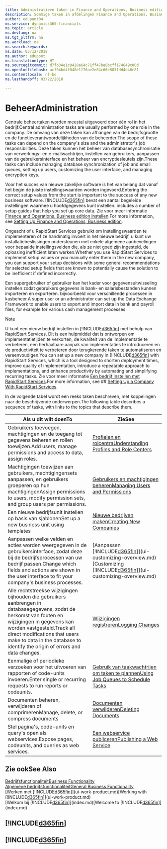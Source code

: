 ```yaml
---
title: Administratieve taken in Finance and Operations, Business edition | Microsoft Docs
description: Sommige taken in afdelingen Finance and Operations, Business edition vereisen centrale administratie en instelling. Zie om welke taken het gaat en wat u hiermee doet.
author: edupont04
ms.service: dynamics365-financials
ms.topic: article
ms.devlang: na
ms.tgt_pltfrm: na
ms.workload: na
ms.search.keywords: 
ms.date: 03/12/2018
ms.author: edupont
ms.translationtype: HT
ms.sourcegitcommit: d7fb34e1c9428a64c71ff47be8bcff174649c00d
ms.openlocfilehash: acf94bd4f048e1f76ae2e84c66e8831dd4e46c81
ms.contentlocale: nl-be
ms.lasthandoff: 03/22/2018

---
```

# <a name="administration"></a><span data-ttu-id="3a784-104">Beheer</span><span class="sxs-lookup"><span data-stu-id="3a784-104">Administration</span></span>
<span data-ttu-id="3a784-105">Centrale beheertaken worden meestal uitgevoerd door één rol in het bedrijf.</span><span class="sxs-lookup"><span data-stu-id="3a784-105">Central administration tasks are usually performed by one role in the company.</span></span> <span data-ttu-id="3a784-106">De omvang van deze taken kan afhangen van de bedrijfsgrootte en de functieverantwoordelijkheden van de beheerder.</span><span class="sxs-lookup"><span data-stu-id="3a784-106">The scope of these tasks can depend on the company's size and the administrator's job responsibilities.</span></span> <span data-ttu-id="3a784-107">Deze taken kunnen het beheer van databasesynchronisatie van verwerkings- en e-mailwachtrijen, instellen van gebruikers, aanpassen van de gebruikersinterface en het beheer van encryptiesleutels zijn.</span><span class="sxs-lookup"><span data-stu-id="3a784-107">These tasks can include managing database synchronization of job and email queues, setting up users, customizing the user interface, and managing encryption keys.</span></span>  

<span data-ttu-id="3a784-108">Voor het succes van nieuwe zakelijke software is het van belang dat vanaf het begin de juiste instellingswaarden worden ingevoerd.</span><span class="sxs-lookup"><span data-stu-id="3a784-108">Entering the correct setup values from the start is important to the success of any new business software.</span></span> [!INCLUDE[d365fin](includes/d365fin_md.md)]<span data-ttu-id="3a784-109"> bevat een aantal begeleide instellingen waarmee u hoofdgegevens kunt instellen.</span><span class="sxs-lookup"><span data-stu-id="3a784-109"> includes a number of setup guides that help you set up core data.</span></span> <span data-ttu-id="3a784-110">Zie voor meer informatie [Finance and Operations, Business edition instellen](setup.md).</span><span class="sxs-lookup"><span data-stu-id="3a784-110">For more information, see [Setting Up Finance and Operations, Business edition](setup.md).</span></span>

<span data-ttu-id="3a784-111">Ongeacht of u RapidStart Services gebruikt om instellingswaarden te implementeren of ze handmatig invoert in het nieuwe bedrijf, u kunt uw installatiebeslissingen ondersteunen met enkele algemene aanbevelingen voor bepaalde instellingsvelden die, als ze niet goed zijn ingesteld, de oplossing inefficiënt laten werken.</span><span class="sxs-lookup"><span data-stu-id="3a784-111">Whether you use RapidStart Services to implement setup values or you manually enter them in the new company, you can support your setup decisions with some general recommendations for selected setup fields that are known to potentially cause the solution to be inefficient if defined incorrectly.</span></span>  

<span data-ttu-id="3a784-112">Een supergebruiker of gebruiker kan het kader voor gegevensuitwisseling instellen zodat gebruikers gegevens in bank- en salarisbestanden kunnen importeren en exporteren. bijvoorbeeld voor verschillende processen in kasbeheer.</span><span class="sxs-lookup"><span data-stu-id="3a784-112">A super user or an administrator can set up the Data Exchange Framework to enable users to export and import data in bank and payroll files, for example for various cash management processes.</span></span>

> [!NOTE]
> <span data-ttu-id="3a784-113">U kunt een nieuw bedrijf instellen in [!INCLUDE[d365fin](includes/d365fin_md.md)] met behulp van RapidStart Services. Dit is een hulpmiddel dat is ontworpen om implementatietijden te verkorten, de kwaliteit van de implementatie te verbeteren, een herhaalbare aanpak van implementaties te introduceren en de productiviteit te verbeteren door terugkerende taken te automatiseren en vereenvoudigen.</span><span class="sxs-lookup"><span data-stu-id="3a784-113">You can set up a new company in [!INCLUDE[d365fin](includes/d365fin_md.md)] with RapidStart Services, which is a tool designed to shorten deployment times, improve quality of implementation, introduce a repeatable approach to implementations, and enhance productivity by automating and simplifying recurring tasks.</span></span> <span data-ttu-id="3a784-114">Zie voor meer informatie [Een bedrijf instellen met RapidStart Services](admin-set-up-a-company-with-rapidstart.md).</span><span class="sxs-lookup"><span data-stu-id="3a784-114">For more information, see ## [Setting Up a Company With RapidStart Services](admin-set-up-a-company-with-rapidstart.md).</span></span>

<span data-ttu-id="3a784-115">In de volgende tabel wordt een reeks taken beschreven, met koppelingen naar de beschrijvende onderwerpen.</span><span class="sxs-lookup"><span data-stu-id="3a784-115">The following table describes a sequence of tasks, with links to the topics that describe them.</span></span>   

|<span data-ttu-id="3a784-116">**Als u dit wilt doen**</span><span class="sxs-lookup"><span data-stu-id="3a784-116">**To**</span></span>|<span data-ttu-id="3a784-117">**Zie**</span><span class="sxs-lookup"><span data-stu-id="3a784-117">**See**</span></span>|  
|------------|-------------|  
|<span data-ttu-id="3a784-118">Gebruikers toevoegen, machtigingen en de toegang tot gegevens beheren en rollen toewijzen.</span><span class="sxs-lookup"><span data-stu-id="3a784-118">Add users, manage permissions and access to data, assign roles.</span></span>|[<span data-ttu-id="3a784-119">Profielen en rolcentra</span><span class="sxs-lookup"><span data-stu-id="3a784-119">Understanding Profiles and Role Centers</span></span>](admin-users-profiles-roles.md)|  
|<span data-ttu-id="3a784-120">Machtigingen toewijzen aan gebruikers, machtigingensets aanpassen, en gebruikers groeperen op hun machtigingen</span><span class="sxs-lookup"><span data-stu-id="3a784-120">Assign permissions to users, modify permission sets, and group users per permissions.</span></span>|[<span data-ttu-id="3a784-121">Gebruikers en machtigingen beheren</span><span class="sxs-lookup"><span data-stu-id="3a784-121">Managing Users and Permissions</span></span>](ui-how-users-permissions.md)|
|<span data-ttu-id="3a784-122">Een nieuwe bedrijfsunit instellen op basis van sjablonen</span><span class="sxs-lookup"><span data-stu-id="3a784-122">Set up a new business unit using templates</span></span>|[<span data-ttu-id="3a784-123">Nieuwe bedrijven maken</span><span class="sxs-lookup"><span data-stu-id="3a784-123">Creating New Companies</span></span>](about-new-company.md)|
| <span data-ttu-id="3a784-124">Aanpassen welke velden en acties worden weergegeven in de gebruikersinterface, zodat deze bij de bedrijfsprocessen van uw bedrijf passen.</span><span class="sxs-lookup"><span data-stu-id="3a784-124">Change which fields and actions are shown in the user interface to fit your company's business processes.</span></span> |<span data-ttu-id="3a784-125">[Aanpassen [!INCLUDE[d365fin](includes/d365fin_md.md)]](ui-customizing-overview.md)</span><span class="sxs-lookup"><span data-stu-id="3a784-125">[Customizing [!INCLUDE[d365fin](includes/d365fin_md.md)]](ui-customizing-overview.md)</span></span> |
|<span data-ttu-id="3a784-126">Alle rechtstreekse wijzigingen bijhouden die gebruikers aanbrengen in databasegegevens, zodat de herkomst van fouten en wijzigingen in gegevens kan worden vastgesteld.</span><span class="sxs-lookup"><span data-stu-id="3a784-126">Track all direct modifications that users make to data in the database to identify the origin of errors and data changes.</span></span>|[<span data-ttu-id="3a784-127">Wijzigingen registreren</span><span class="sxs-lookup"><span data-stu-id="3a784-127">Logging Changes</span></span>](across-log-changes.md)|  
|<span data-ttu-id="3a784-128">Eenmalige of periodieke verzoeken voor het uitvoeren van rapporten of code-units invoeren.</span><span class="sxs-lookup"><span data-stu-id="3a784-128">Enter single or recurring requests to run reports or codeunits.</span></span>|[<span data-ttu-id="3a784-129">Gebruik van taakwachtrijen om taken te plannen</span><span class="sxs-lookup"><span data-stu-id="3a784-129">Using Job Queues to Schedule Tasks</span></span>](admin-job-queues-schedule-tasks.md)|  
|<span data-ttu-id="3a784-130">Documenten beheren, verwijderen of comprimeren</span><span class="sxs-lookup"><span data-stu-id="3a784-130">Manage, delete, or compress documents</span></span>|[<span data-ttu-id="3a784-131">Documenten verwijderen</span><span class="sxs-lookup"><span data-stu-id="3a784-131">Deleting Documents</span></span>](admin-manage-documents.md)|  
|<span data-ttu-id="3a784-132">Stel pagina's, code-units en query's open als webservices.</span><span class="sxs-lookup"><span data-stu-id="3a784-132">Expose pages, codeunits, and queries as web services.</span></span>|[<span data-ttu-id="3a784-133">Een webservice publiceren</span><span class="sxs-lookup"><span data-stu-id="3a784-133">Publishing a Web Service</span></span>](across-how-publish-web-service.md)|

## <a name="see-also"></a><span data-ttu-id="3a784-134">Zie ook</span><span class="sxs-lookup"><span data-stu-id="3a784-134">See Also</span></span>
[<span data-ttu-id="3a784-135">Bedrijfsfunctionaliteit</span><span class="sxs-lookup"><span data-stu-id="3a784-135">Business Functionality</span></span>](madeira-business-functionality.md)  
[<span data-ttu-id="3a784-136">Algemene bedrijfsfunctionaliteit</span><span class="sxs-lookup"><span data-stu-id="3a784-136">General Business Functionality</span></span>](ui-across-business-areas.md)  
<span data-ttu-id="3a784-137">[Werken met [!INCLUDE[d365fin](includes/d365fin_md.md)]](ui-work-product.md)</span><span class="sxs-lookup"><span data-stu-id="3a784-137">[Working with [!INCLUDE[d365fin](includes/d365fin_md.md)]](ui-work-product.md)</span></span>  
<span data-ttu-id="3a784-138">[Welkom bij [!INCLUDE[d365fin](includes/d365fin_md.md)]](index.md)</span><span class="sxs-lookup"><span data-stu-id="3a784-138">[Welcome to [!INCLUDE[d365fin](includes/d365fin_md.md)]](index.md)</span></span>  

## [!INCLUDE[d365fin](includes/free_trial_md.md)]  
## [!INCLUDE[d365fin](includes/training_link_md.md)]

